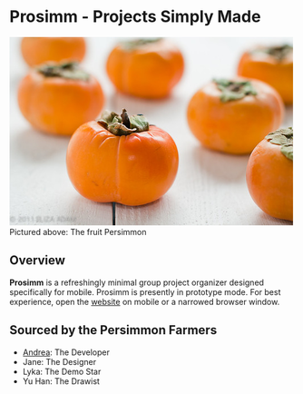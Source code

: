 # Prosimm - Projects Simply Made
![Persimmon](/res/persimmon.jpg)  
Pictured above: The fruit Persimmon  

## Overview
**Prosimm** is a refreshingly minimal group project organizer designed specifically for mobile. Prosimm is presently in prototype mode. For best experience, open the [website](https://andreaabellera.github.io/Prosimm/) on mobile or a narrowed browser window.

## Sourced by the Persimmon Farmers
- [Andrea](https://github.com/andreaabellera): The Developer
- Jane: The Designer
- Lyka: The Demo Star
- Yu Han: The Drawist



